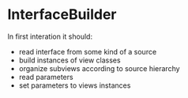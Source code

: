 # InterfaceBuilder

In first interation it should:
- read interface from some kind of a source
- build instances of view classes
- organize subviews according to source hierarchy
- read parameters 
- set parameters to views instances
